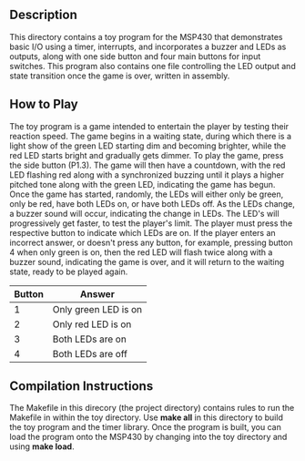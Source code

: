 ## Description
This directory contains a toy program for the MSP430 that demonstrates basic I/O using a timer, interrupts, and incorporates a buzzer and LEDs as outputs, along with one side button and four main buttons for input switches. This program also contains one file controlling the LED output and state transition once the game is over, written in assembly. 

## How to Play

The toy program is a game intended to entertain the player by testing their reaction speed. The game begins in a waiting state, during which there is a light show of the green LED starting dim and becoming brighter, while the red LED starts bright and gradually gets dimmer. To play the game, press the side button (P1.3). The game will then have a countdown, with the red LED flashing red along with a synchronized buzzing until it plays a higher pitched tone along with the green LED, indicating the game has begun. Once the game has started, randomly, the LEDs will either only be green, only be red, have both LEDs on, or have both LEDs off. As the LEDs change, a buzzer sound will occur, indicating the change in LEDs. The LED's will progressively get faster, to test the player's limit. The player must press the respective button to indicate which LEDs are on. If the player enters an incorrect answer, or doesn't press any button, for example, pressing button 4 when only green is on, then the red LED will flash twice along with a buzzer sound, indicating the game is over, and it will return to the waiting state, ready to be played again.

Button  | Answer
------- | -----------
1       | Only green LED is on
2       | Only red LED is on
3       | Both LEDs are on
4       | Both LEDs are off


## Compilation Instructions

The Makefile in this direcory (the project directory) contains rules to run the Makefile in within the toy directory. Use **make all** in this directory to build the toy program and the timer library. Once the program is built, you can load the program onto the MSP430 by changing into the toy directory and using **make load**.


